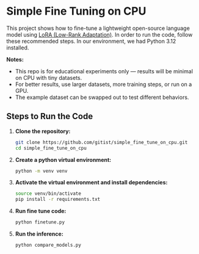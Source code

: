 # Simple Fine Tuning on CPU
This project shows how to fine-tune a lightweight open-source language model using [LoRA (Low-Rank Adaptation)](https://arxiv.org/abs/2106.09685).
In order to run the code, follow these recommended steps. In our environment, we had Python 3.12 installed.

**Notes:** 
  - This repo is for educational experiments only — results will be minimal on CPU with tiny datasets.
  - For better results, use larger datasets, more training steps, or run on a GPU.
  - The example dataset can be swapped out to test different behaviors.


## Steps to Run the Code

1. **Clone the repository:**
   ```sh
   git clone https://github.com/gitist/simple_fine_tune_on_cpu.git
   cd simple_fine_tune_on_cpu
   ```

2. **Create a python virtual environment:**
    ```sh
    python -m venv venv
    ```

3. **Activate the virtual environment and install dependencies:**
    ```sh
    source venv/bin/activate
    pip install -r requirements.txt
    ```

4. **Run fine tune code:**
    ```sh
    python finetune.py
    ```
5. **Run the inference:**
    ```sh
    python compare_models.py
    ```
